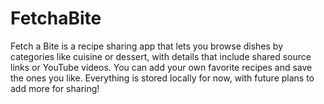 # FetchaBite
Fetch a Bite is a recipe sharing app that lets you browse dishes by categories like cuisine or dessert, with details that include shared source links or YouTube videos. You can add your own favorite recipes and save the ones you like. Everything is stored locally for now, with future plans to add more for sharing!
